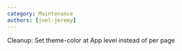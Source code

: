 ```yaml
---
category: Maintenance
authors: [joel-jeremy]
---
```


Cleanup: Set theme-color at App level instead of per page

